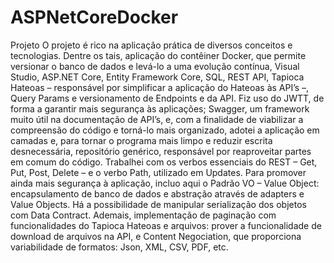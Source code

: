 # ASPNetCoreDocker

Projeto
O projeto é rico na aplicação prática de diversos conceitos e tecnologias. Dentre os tais, aplicação do contêiner Docker, que permite versionar o banco de dados e levá-lo a uma evolução contínua, Visual Studio, ASP.NET Core, Entity Framework Core, SQL, REST API, Tapioca Hateoas – responsável por simplificar a aplicação do Hateoas às API’s –, Query Params e versionamento de Endpoints e da API.
Fiz uso do JWTT, de forma a garantir mais segurança às aplicações; Swagger, um framework muito útil na documentação de API’s, e, com a finalidade de viabilizar a compreensão do código e torná-lo mais organizado, adotei a aplicação em camadas e, para tornar o programa mais limpo e reduzir escrita desnecessária, repositório genérico, responsável por reaproveitar partes em comum do código.
Trabalhei com os verbos essenciais do REST – Get, Put, Post, Delete – e o verbo Path, utilizado em Updates. Para promover ainda mais segurança à aplicação, incluo aqui o Padrão VO – Value Object: encapsulamento de banco de dados e abstração através de adapters e Value Objects. Há a possibilidade de manipular serialização dos objetos com Data Contract.
Ademais, implementação de paginação com funcionalidades do Tapioca Hateoas e arquivos: prover a funcionalidade de download de arquivos na API, e Content Negociation, que proporciona variabilidade de formatos: Json, XML, CSV, PDF, etc. 

